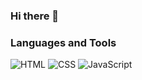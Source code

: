 ### Hi there 👋

### Languages and Tools
![HTML](https://img.shields.io/badge/-HTML-orange?style=for-the-badge&logo=html&logoColor=FFF)
![CSS](https://img.shields.io/badge/-CSS-1572B6?style=for-the-badge&logo=css&logoColor=FFF)
![JavaScript](https://img.shields.io/badge/-JavaScript-F5DE19?style=for-the-badge&logo=javascript&logoColor=000000)
